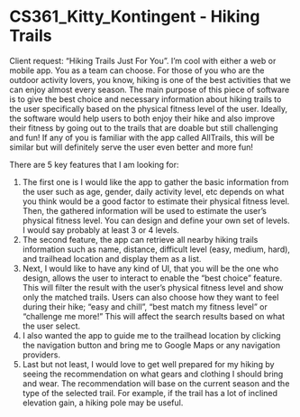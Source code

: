 # CS361_Kitty_Kontingent - Hiking Trails

Client request: “Hiking Trails Just For You”. I’m cool with either a web or mobile app. You as a team can choose. 
For those of you who are the outdoor activity lovers, you know, hiking is one of the best activities that we can 
enjoy almost every season. The main purpose of this piece of software is to give the best choice and necessary 
information about hiking trails to the user specifically based on the physical fitness level of the user. Ideally, 
the software would help users to both enjoy their hike and also improve their fitness by going out to the trails 
that are doable but still challenging and fun! If any of you is familiar with the app called AllTrails, this will 
be similar but will definitely serve the user even better and more fun!

There are 5 key features that I am looking for:

1. The first one is I would like the app to gather the basic information from the user such as age, gender, daily 
activity level, etc depends on what you think would be a good factor to estimate their physical fitness level. Then, 
the gathered information will be used to estimate the user’s physical fitness level. You can design and define your 
own set of levels. I would say probably at least 3 or 4 levels.
2. The second feature, the app can retrieve all nearby hiking trails information such as name, distance, difficult 
level (easy, medium, hard), and trailhead location and display them as a list.
3. Next, I would like to have any kind of UI, that you will be the one who design, allows the user to interact to 
enable the “best choice” feature. This will filter the result with the user’s physical fitness level and show only 
the matched trails. Users can also choose how they want to feel during their hike; “easy and chill”, “best match 
my fitness level” or “challenge me more!” This will affect the search results based on what the user select.
4. I also wanted the app to guide me to the trailhead location by clicking the navigation button and bring me to 
Google Maps or any navigation providers.
5. Last but not least, I would love to get well prepared for my hiking by seeing the recommendation on what gears 
and clothing I should bring and wear. The recommendation will base on the current season and the type of the 
selected trail. For example, if the trail has a lot of inclined elevation gain, a hiking pole may be useful.
